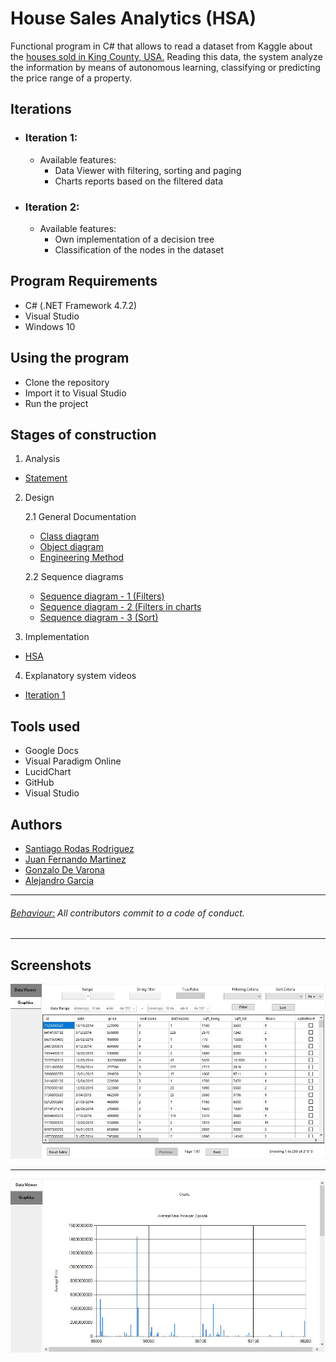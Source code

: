 # House Sales Analytics (HSA)
Functional program in C# that allows to read a dataset from Kaggle about the [houses sold in King County, USA.](https://www.kaggle.com/harlfoxem/housesalesprediction)
Reading this data, the system analyze the information by means of autonomous learning, classifying or predicting the price range of a property.

## Iterations
  
  * ### Iteration 1:
    * Available features:
      * Data Viewer with filtering, sorting and paging
      * Charts reports based on the filtered data
  
   * ### Iteration 2:
     * Available features:
       * Own implementation of a decision tree
       * Classification of the nodes in the dataset

## Program Requirements
* C# (.NET Framework 4.7.2)
* Visual Studio
* Windows 10

## Using the program
* Clone the repository
* Import it to Visual Studio
* Run the project

## Stages of construction
1. Analysis
- [Statement](https://github.com/SantiRodas/house-sales-analytics/blob/master/docs/Enunciado.pdf)

2. Design

   2.1 General Documentation
   * [Class diagram](https://github.com/SantiRodas/house-sales-analytics/blob/master/docs/Diagrama%20de%20clases.pdf)
   * [Object diagram](https://github.com/SantiRodas/house-sales-analytics/blob/master/docs/Diagrama%20de%20objetos.pdf)
   * [Engineering Method](https://github.com/SantiRodas/house-sales-analytics/blob/master/docs/Metodo%20de%20la%20ingenieria.pdf)

   2.2 Sequence diagrams
   * [Sequence diagram - 1 (Filters)](https://github.com/SantiRodas/house-sales-analytics/blob/master/docs/Diagrama%20de%20secuencia%201%20-%20(Filters).pdf)
   * [Sequence diagram - 2 (Filters in charts](https://github.com/SantiRodas/house-sales-analytics/blob/master/docs/Diagrama%20de%20secuencia%202%20-%20(Filters%20in%20charts).pdf)
   * [Sequence diagram - 3 (Sort)](https://github.com/SantiRodas/house-sales-analytics/blob/master/docs/Diagrama%20de%20secuencia%203%20-%20(Sort).pdf)

3. Implementation
- [HSA](https://github.com/SantiRodas/house-sales-analytics/tree/master/HSA)

4. Explanatory system videos
- [Iteration 1](https://www.youtube.com/watch?v=XCxvp5R_Mas)

## Tools used
* Google Docs
* Visual Paradigm Online
* LucidChart
* GitHub
* Visual Studio

## Authors
- [Santiago Rodas Rodriguez](https://github.com/SantiRodas)
- [Juan Fernando Martinez](https://github.com/JuanF2019)
- [Gonzalo De Varona](https://github.com/gonzalodevarona)
- [Alejandro Garcia](https://github.com/AleGarQ)

-------------------------------------------------------------------------------------------------------------

###### [Behaviour:](https://github.com/SantiRodas/house-sales-analytics/blob/master/CODE_OF_CONDUCT.md) All contributors commit to a code of conduct.

-------------------------------------------------------------------------------------------------------------

## Screenshots
![](https://github.com/SantiRodas/house-sales-analytics/blob/master/images/1.JPG)

-------------------------------------------------------------------------------------------------------------

![](https://github.com/SantiRodas/house-sales-analytics/blob/master/images/2.JPG)
